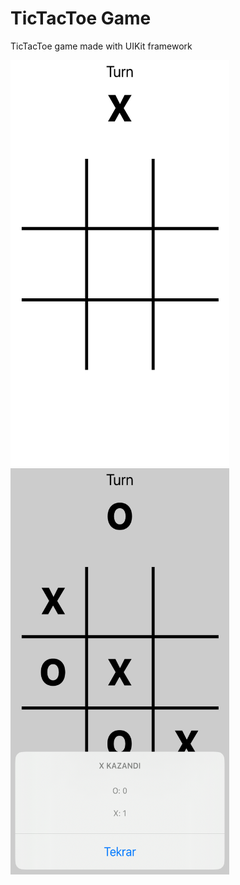 # TicTacToe Game

TicTacToe game made with UIKit framework

<p>
  <img src="https://github.com/omerfarukercivan/TicTacToe/blob/main/xoxSS1.png" width="350" height="650">
  <img src="https://github.com/omerfarukercivan/TicTacToe/blob/main/xoxSS2.png" width="350" height="650">
</p>
